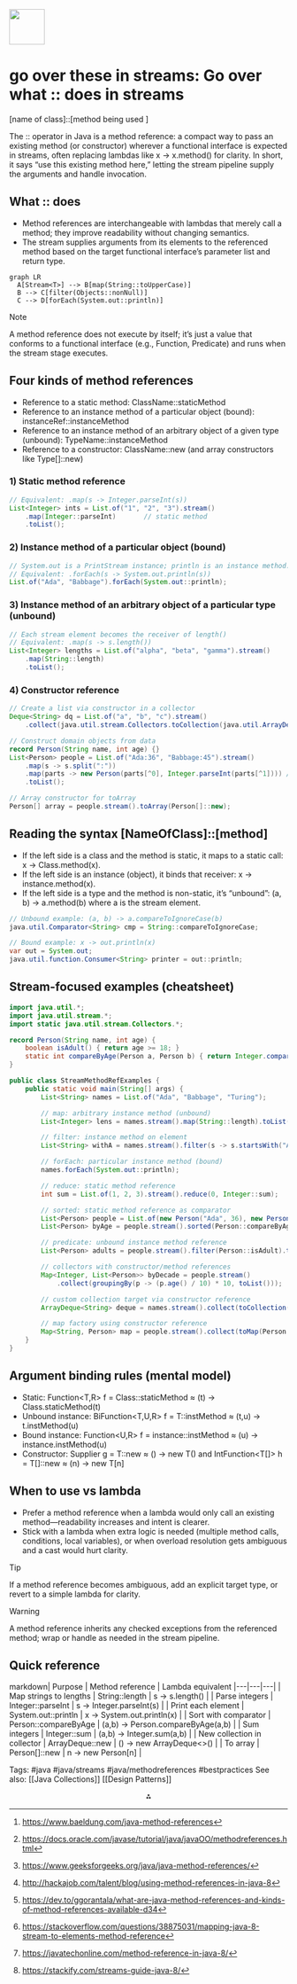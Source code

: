 <img src="https://r2cdn.perplexity.ai/pplx-full-logo-primary-dark%402x.png" style="height:64px;margin-right:32px"/>

# go over these in streams: Go over what :: does in streams

[name of class]::[method being used ]

The :: operator in Java is a method reference: a compact way to pass an existing method (or constructor) wherever a functional interface is expected in streams, often replacing lambdas like x -> x.method() for clarity. In short, it says “use this existing method here,” letting the stream pipeline supply the arguments and handle invocation.

## What :: does

- Method references are interchangeable with lambdas that merely call a method; they improve readability without changing semantics.
- The stream supplies arguments from its elements to the referenced method based on the target functional interface’s parameter list and return type.

```mermaid
graph LR
  A[Stream<T>] --> B[map(String::toUpperCase)]
  B --> C[filter(Objects::nonNull)]
  C --> D[forEach(System.out::println)]
```

> [!NOTE]
> A method reference does not execute by itself; it’s just a value that conforms to a functional interface (e.g., Function, Predicate) and runs when the stream stage executes.

## Four kinds of method references

- Reference to a static method: ClassName::staticMethod
- Reference to an instance method of a particular object (bound): instanceRef::instanceMethod
- Reference to an instance method of an arbitrary object of a given type (unbound): TypeName::instanceMethod
- Reference to a constructor: ClassName::new (and array constructors like Type[]::new)


### 1) Static method reference

```java
// Equivalent: .map(s -> Integer.parseInt(s))
List<Integer> ints = List.of("1", "2", "3").stream()
    .map(Integer::parseInt)       // static method
    .toList();
```


### 2) Instance method of a particular object (bound)

```java
// System.out is a PrintStream instance; println is an instance method.
// Equivalent: .forEach(s -> System.out.println(s))
List.of("Ada", "Babbage").forEach(System.out::println);
```


### 3) Instance method of an arbitrary object of a particular type (unbound)

```java
// Each stream element becomes the receiver of length()
// Equivalent: .map(s -> s.length())
List<Integer> lengths = List.of("alpha", "beta", "gamma").stream()
    .map(String::length)
    .toList();
```


### 4) Constructor reference

```java
// Create a list via constructor in a collector
Deque<String> dq = List.of("a", "b", "c").stream()
    .collect(java.util.stream.Collectors.toCollection(java.util.ArrayDeque::new));

// Construct domain objects from data
record Person(String name, int age) {}
List<Person> people = List.of("Ada:36", "Babbage:45").stream()
    .map(s -> s.split(":"))
    .map(parts -> new Person(parts[^0], Integer.parseInt(parts[^1]))) // or Person::new if signature fits
    .toList();

// Array constructor for toArray
Person[] array = people.stream().toArray(Person[]::new);
```


## Reading the syntax [NameOfClass]::[method]

- If the left side is a class and the method is static, it maps to a static call: x -> Class.method(x).
- If the left side is an instance (object), it binds that receiver: x -> instance.method(x).
- If the left side is a type and the method is non-static, it’s “unbound”: (a, b) -> a.method(b) where a is the stream element.

```java
// Unbound example: (a, b) -> a.compareToIgnoreCase(b)
java.util.Comparator<String> cmp = String::compareToIgnoreCase;

// Bound example: x -> out.println(x)
var out = System.out;
java.util.function.Consumer<String> printer = out::println;
```


## Stream-focused examples (cheatsheet)

```java
import java.util.*;
import java.util.stream.*;
import static java.util.stream.Collectors.*;

record Person(String name, int age) {
    boolean isAdult() { return age >= 18; }
    static int compareByAge(Person a, Person b) { return Integer.compare(a.age, b.age); }
}

public class StreamMethodRefExamples {
    public static void main(String[] args) {
        List<String> names = List.of("Ada", "Babbage", "Turing");

        // map: arbitrary instance method (unbound)
        List<Integer> lens = names.stream().map(String::length).toList();

        // filter: instance method on element
        List<String> withA = names.stream().filter(s -> s.startsWith("A")).toList(); // or s::startsWith requires a bound arg

        // forEach: particular instance method (bound)
        names.forEach(System.out::println);

        // reduce: static method reference
        int sum = List.of(1, 2, 3).stream().reduce(0, Integer::sum);

        // sorted: static method reference as comparator
        List<Person> people = List.of(new Person("Ada", 36), new Person("Babbage", 45), new Person("Turing", 41));
        List<Person> byAge = people.stream().sorted(Person::compareByAge).toList();

        // predicate: unbound instance method reference
        List<Person> adults = people.stream().filter(Person::isAdult).toList();

        // collectors with constructor/method references
        Map<Integer, List<Person>> byDecade = people.stream()
            .collect(groupingBy(p -> (p.age() / 10) * 10, toList()));

        // custom collection target via constructor reference
        ArrayDeque<String> deque = names.stream().collect(toCollection(ArrayDeque::new));

        // map factory using constructor reference
        Map<String, Person> map = people.stream().collect(toMap(Person::name, p -> p, (a,b) -> a, LinkedHashMap::new));
    }
}
```


## Argument binding rules (mental model)

- Static: Function<T,R> f = Class::staticMethod  ≈  (t) -> Class.staticMethod(t)
- Unbound instance: BiFunction<T,U,R> f = T::instMethod  ≈  (t,u) -> t.instMethod(u)
- Bound instance: Function<U,R> f = instance::instMethod  ≈  (u) -> instance.instMethod(u)
- Constructor: Supplier<T> g = T::new  ≈  () -> new T()  and  IntFunction<T[]> h = T[]::new  ≈  (n) -> new T[n]


## When to use vs lambda

- Prefer a method reference when a lambda would only call an existing method—readability increases and intent is clearer.
- Stick with a lambda when extra logic is needed (multiple method calls, conditions, local variables), or when overload resolution gets ambiguous and a cast would hurt clarity.

> [!TIP]
> If a method reference becomes ambiguous, add an explicit target type, or revert to a simple lambda for clarity.

> [!WARNING]
> A method reference inherits any checked exceptions from the referenced method; wrap or handle as needed in the stream pipeline.

## Quick reference

markdown| Purpose | Method reference | Lambda equivalent
|---|---|---|
| Map strings to lengths | String::length | s -> s.length() |
| Parse integers | Integer::parseInt | s -> Integer.parseInt(s) |
| Print each element | System.out::println | x -> System.out.println(x) |
| Sort with comparator | Person::compareByAge | (a,b) -> Person.compareByAge(a,b) |
| Sum integers | Integer::sum | (a,b) -> Integer.sum(a,b) |
| New collection in collector | ArrayDeque::new | () -> new ArrayDeque<>() |
| To array | Person[]::new | n -> new Person[n] |

Tags: \#java \#java/streams \#java/methodreferences \#bestpractices
See also: [[Java Collections]] [[Design Patterns]]
<span style="display:none">[^2][^3][^4][^5][^6][^7][^8][^9]</span>

<div style="text-align: center">⁂</div>

[^1]: https://codefinity.com/courses/v2/190d2568-3d25-44d0-832f-da03468004c9/c0bcd017-ff39-46ec-bc93-acd569f3497d/f79fe204-c582-4430-9d5e-d6b6377d741e

[^2]: https://www.baeldung.com/java-method-references

[^3]: https://docs.oracle.com/javase/tutorial/java/javaOO/methodreferences.html

[^4]: https://www.geeksforgeeks.org/java/java-method-references/

[^5]: http://hackajob.com/talent/blog/using-method-references-in-java-8

[^6]: https://dev.to/ggorantala/what-are-java-method-references-and-kinds-of-method-references-available-d34

[^7]: https://stackoverflow.com/questions/38875031/mapping-java-8-stream-to-elements-method-reference

[^8]: https://javatechonline.com/method-reference-in-java-8/

[^9]: https://stackify.com/streams-guide-java-8/

